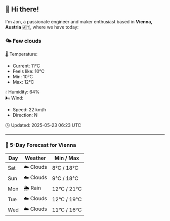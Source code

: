 ## 👋 Hi there!

I'm Jon, a passionate engineer and maker enthusiast based in **Vienna, Austria** 🇦🇹, where we have today:

### 🌤️ Few clouds 

🌡️ Temperature: 
* Current: 11°C
* Feels like: 10°C
* Min: 10°C 
* Max: 12°C  

💧 Humidity: 64%  
🌬️ Wind: 
* Speed: 22 km/h 
* Direction: N  

🕒 Updated: 2025-05-23 06:23 UTC

---

### 📅 5-Day Forecast for Vienna

| Day | Weather | Min / Max |
|-----|---------|------------|
| Sat | ☁️ Clouds | 8°C / 18°C |
| Sun | ☁️ Clouds | 9°C / 18°C |
| Mon | 🌦️ Rain | 12°C / 21°C |
| Tue | ☁️ Clouds | 12°C / 19°C |
| Wed | ☁️ Clouds | 11°C / 16°C |
